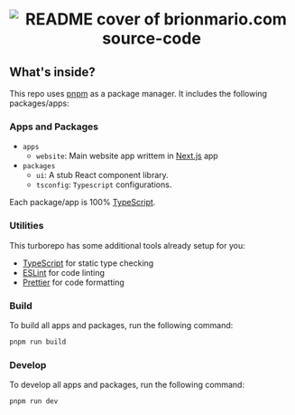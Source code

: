 <p align="center" style="color: #343a40">
  <h1 align="center">
  <img
    src="https://user-images.githubusercontent.com/25959096/213896633-b38050dd-3ad9-46d5-a4b5-9608766adf81.jpg" alt="README cover of brionmario.com source-code" width="auto"
  >
</p>

## What's inside?

This repo uses [pnpm](https://pnpm.io) as a package manager. It includes the following packages/apps:

### Apps and Packages

- `apps`
  - `website`: Main website app writtem in [Next.js](https://nextjs.org/) app
- `packages`
  - `ui`: A stub React component library.
  - `tsconfig`: `Typescript` configurations.

Each package/app is 100% [TypeScript](https://www.typescriptlang.org/).

### Utilities

This turborepo has some additional tools already setup for you:

- [TypeScript](https://www.typescriptlang.org/) for static type checking
- [ESLint](https://eslint.org/) for code linting
- [Prettier](https://prettier.io) for code formatting

### Build

To build all apps and packages, run the following command:

```bash
pnpm run build
```

### Develop

To develop all apps and packages, run the following command:

```bash
pnpm run dev
```
